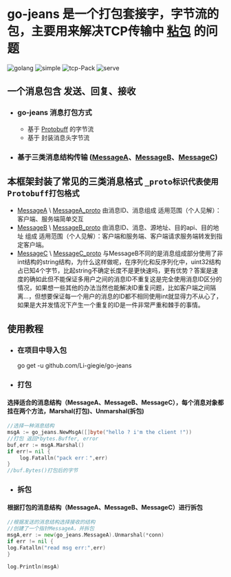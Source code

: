 # go-jeans 是一个打包套接字，字节流的包，主要用来解决TCP传输中 [粘包](https://blog.csdn.net/weixin_41047704/article/details/85340311) 的问题

![golang](https://img.shields.io/badge/golang-v1.19-blue)
![simple](https://img.shields.io/badge/simple-extend-green)
![tcp-Pack](https://img.shields.io/badge/tcp-pack-yellowgreen)
![serve](https://img.shields.io/badge/network_transmission-pack-red)
## 一个消息包含 发送、回复、接收

* ### go-jeans 消息打包方式
  * 基于 [Protobuff](https://zhuanlan.zhihu.com/p/401958878) 的字节流
  * 基于 封装消息头字节流
* ### 基于三类消息结构传输 ([MessageA](#消息结构)、[MessageB](#消息结构)、[MessageC](#消息结构))

## 本框架封装了常见的三类消息格式 `_proto标识代表使用Protobuff打包格式`
* [MessageA](#消息结构) \ [MessageA_proto](#消息结构) 由消息ID、消息组成 适用范围（个人见解）：客户端、服务端简单交互
* [MessageB](#消息结构) \ [MessageB_proto](#消息结构) 由消息ID、消息、源地址、目的api、目的地址 组成 适用范围（个人见解）：客户端和服务端、客户端请求服务端转发到指定客户端。
* [MessageC](#消息结构) \ [MessageC_proto](#消息结构) 与MessageB不同的是消息组成部分使用了非int结构的string结构，为什么这样做呢，在序列化和反序列化中，uint32结构占已知4个字节，比起string不确定长度不是更快速吗，更有优势？答案是速度的确如此但不能保证多用户之间的消息ID不重复这是完全使用消息ID区分的情况，如果想一些其他的办法当然也能解决ID重复问题，比如客户端之间隔离...，但想要保证每一个用户的消息的ID都不相同使用int就显得力不从心了，如果是大并发情况下产生一个重复的ID是一件非常严重和棘手的事情。

## 使用教程
* ### 在项目中导入包
  go get -u github.com/Li-giegie/go-jeans

* ### 打包
#### 选择适合的消息结构（MessageA、MessageB、MessageC），每个消息对象都挂在两个方法，Marshal(打包)、Unmarshal(拆包)
```go
//选择一种消息结构
msgA := go_jeans.NewMsgA([]byte("hello ? i'm the client !"))
//打包 返回*bytes.Buffer, error
buf,err := msgA.Marshal()
if err!= nil {
    log.Fatalln("pack err：",err)
}
//buf.Bytes()打包后的字节
```

* ### 拆包
#### 根据打包的消息结构（MessageA、MessageB、MessageC）进行拆包 

```go
//根据发送的消息结构选择接收的结构
//创建了一个指针MessageA，并拆包
msgA,err := new(go_jeans.MessageA).Unmarshal(*conn)
if err != nil {
log.Fatalln("read msg err:",err)
}

log.Println(msgA)

```
